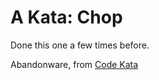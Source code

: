 # A Kata: Chop

Done this one a few times before.

Abandonware, from [Code Kata](http://codekata.com/kata/kata02-karate-chop/)


